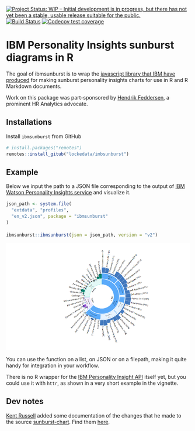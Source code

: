 
[![Project Status: WIP – Initial development is in progress, but there
has not yet been a stable, usable release suitable for the
public.](https://www.repostatus.org/badges/latest/wip.svg)](https://www.repostatus.org/#wip)
[![Build
Status](https://travis-ci.org/lockedata/ibmsunburst.svg?branch=master)](https://travis-ci.org/lockedata/ibmsunburst)
[![Codecov test
coverage](https://codecov.io/gh/lockedata/ibmsunburst/branch/master/graph/badge.svg)](https://codecov.io/gh/lockedata/ibmsunburst?branch=master)

# IBM Personality Insights sunburst diagrams in R

The goal of ibmsunburst is to wrap the [javascript library that IBM have
produced](https://github.com/personality-insights/sunburst-chart/) for
making sunburst personality insights charts for use in R and R Markdown
documents. 

Work on this package was part-sponsored by [Hendrik Feddersen](//github.com/Hendrik147), a prominent HR Analytics advocate.

## Installations

Install `ibmsunburst` from GitHub

``` r
# install.packages("remotes")
remotes::install_gitub("lockedata/imbsunburst")
```

## Example

Below we input the path to a JSON file corresponding to the output of
[IBM Watson Personality Insights
service](https://www.ibm.com/watson/services/personality-insights/) and
visualize it.

``` r
json_path <- system.file(
  "extdata", "profiles",
  "en_v2.json", package = "ibmsunburst"
)

ibmsunburst::ibmsunburst(json = json_path, version = "v2")
```

![](README_files/figure-gfm/sunburst-1.png)<!-- -->

You can use the function on a list, on JSON or on a filepath, making it
quite handy for integration in your workflow.

There is no R wrapper for the [IBM Personality Insight
API](https://www.ibm.com/watson/developercloud/personality-insights/api/v3/)
itself yet, but you could use it with `httr`, as shown in a very short
example in the vignette.

## Dev notes

[Kent Russell](https://github.com/timelyportfolio) added some
documentation of the changes that he made to the source
[sunburst-chart](https://github.com/personality-insights/sunburst-chart).
Find them [here](inst/dev_notes.md).
